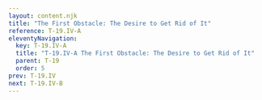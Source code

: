```yaml
---
layout: content.njk
title: "The First Obstacle: The Desire to Get Rid of It"
reference: T-19.IV-A
eleventyNavigation:
  key: T-19.IV-A
  title: "T-19.IV-A The First Obstacle: The Desire to Get Rid of It"
  parent: T-19
  order: 5
prev: T-19.IV
next: T-19.IV-B
---
```



<div id=17 style=height:0></div>

